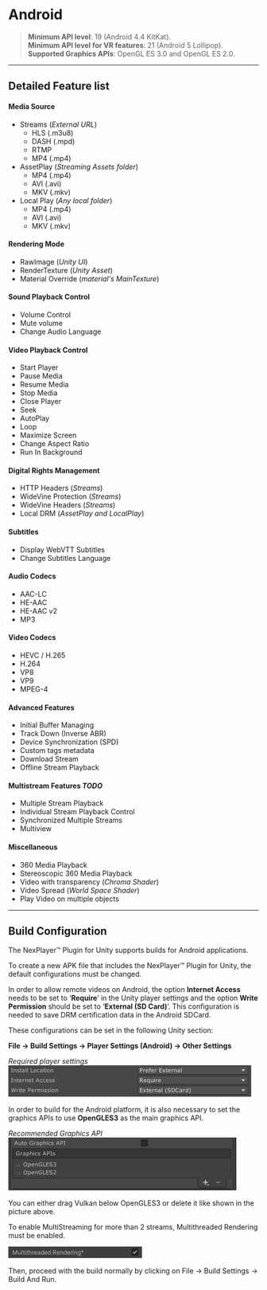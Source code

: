 # Android

> **Minimum API level**: 19 (Android 4.4 KitKat).  
**Minimum API level for VR features**: 21 (Android 5 Lollipop).  
**Supported Graphics APIs**: OpenGL ES  3.0 and OpenGL ES 2.0.  

---
## Detailed Feature list
#### Media Source
- Streams (*External URL*)
	- HLS (.m3u8)
	- DASH (.mpd)
	- RTMP
	- MP4 (.mp4)
- AssetPlay (*Streaming Assets folder*)
	- MP4 (.mp4)
	- AVI (.avi)
	- MKV (.mkv)
- Local Play (*Any local folder*)
	- MP4 (.mp4)
	- AVI (.avi)
	- MKV (.mkv)

#### Rendering Mode  
- RawImage (*Unity UI*)	
- RenderTexture (*Unity Asset*)
- Material Override (*material's MainTexture*)

#### Sound Playback Control
- Volume Control
- Mute volume
- Change Audio Language

#### Video Playback Control
- Start Player
- Pause Media
- Resume Media
- Stop Media
- Close Player
- Seek
- AutoPlay
- Loop
- Maximize Screen
- Change Aspect Ratio
- Run In Background

#### Digital Rights Management
- HTTP Headers (*Streams*)
- WideVine Protection (*Streams*)
- WideVine Headers (*Streams*)
- Local DRM (*AssetPlay and LocalPlay*)

#### Subtitles
- Display WebVTT Subtitles
- Change Subtitles Language

#### Audio Codecs
- AAC-LC
- HE-AAC
- HE-AAC v2
- MP3

#### Video Codecs
- HEVC / H.265
- H.264
- VP8
- VP9
- MPEG-4

#### Advanced Features
- Initial Buffer Managing
- Track Down (Inverse ABR)
- Device Synchronization (SPD)
- Custom tags metadata
- Download Stream
- Offline Stream Playback

#### Multistream Features ***TODO***
- Multiple Stream Playback
- Individual Stream Playback Control
- Synchronized Multiple Streams
- Multiview

#### Miscellaneous
- 360 Media Playback
- Stereoscopic 360 Media Playback
- Video with transparency (*Chroma Shader*)
- Video Spread (*World Space Shader*)
- Play Video on multiple objects

---
## Build Configuration

The NexPlayer™ Plugin for Unity supports builds for Android applications.

To create a new APK file that includes the NexPlayer™ Plugin for Unity, the default configurations must be changed.                                                        

In order to allow remote videos on Android, the option **Internet Access** needs to be set to ‘**Require**’ in the Unity player settings and the option **Write Permission** should be set to ‘**External (SD Card)**’. This configuration is needed to save DRM certification data in the Android SDCard.

These configurations can be set in the following Unity section:

**File → Build Settings → Player Settings (Android) → Other Settings**

*Required player settings*  
![](../assets/platforms/and0.png)

In order to build for the Android platform, it is also necessary to set the graphics APIs to use **OpenGLES3** as the main graphics API.

*Recommended Graphics API*  
![](../assets/platforms/and1.png)

You can either drag Vulkan below OpenGLES3 or delete it like shown in the picture above.

To enable MultiStreaming for more than 2 streams, Multithreaded Rendering must be enabled.

![](../assets/platforms/and2.png)

Then, proceed with the build normally by clicking on File → Build Settings → Build And Run. 